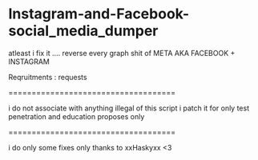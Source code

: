 # Instagram-and-Facebook-social_media_dumper
atleast i fix it .... reverse every graph shit of META AKA FACEBOOK + INSTAGRAM


Reqruitments :
requests

====================================


i do not associate with anything illegal of this script 
i patch it for only test penetration and education proposes only


====================================

i do only some fixes only thanks to xxHaskyxx <3
